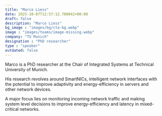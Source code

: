 ```yaml
---
title: "Marco Liess"
date: 2025-10-07T12:57:12.700042+00:00
draft: false
description: "Marco Liess"
bg_image : "images/bg/cta-bg.webp"
image : "images/teams/image-missing.webp"
company: "TU Munich"
designation : "PhD researcher"
type : "speaker"
outdated: false
---
```


Marco is a PhD researcher at the Chair of Integrated Systems at Technical
University of Munich. 

His research revolves around SmartNICs, intelligent
network interfaces with the potential to improve adaptivity and
energy-efficiency in servers and other network devices. 

A major focus lies on
monitoring incoming network traffic and making system level decisions to
improve energy-efficiency and latency in mixed- critical networks.